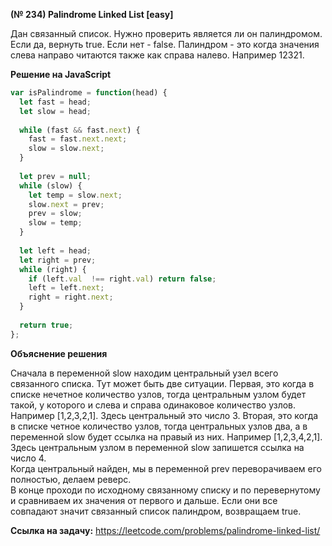 **(№ 234) Palindrome Linked List [easy]**

Дан связанный список. Нужно проверить является ли он палиндромом. Если да, вернуть true. Если нет - false.
Палиндром - это когда значения слева направо читаются также как справа налево. Например 12321.

**Решение на JavaScript**

```javascript
var isPalindrome = function(head) {
  let fast = head;
  let slow = head;
  
  while (fast && fast.next) {
    fast = fast.next.next;
    slow = slow.next;
  }
  
  let prev = null;
  while (slow) {
    let temp = slow.next;
    slow.next = prev;
    prev = slow;
    slow = temp;
  }
  
  let left = head;
  let right = prev;
  while (right) {
    if (left.val  !== right.val) return false;
    left = left.next;
    right = right.next;
  }
  
  return true;
};
```

**Объяснение решения**

Сначала в переменной slow находим центральный узел всего связанного списка. Тут может быть две ситуации. Первая, это когда в списке нечетное количество узлов, тогда центральным узлом будет такой, у которого и слева и справа одинаковое количество узлов. Например [1,2,3,2,1]. Здесь центральный это число 3. Вторая, это когда в списке четное количество узлов, тогда центральных узлов два, а в переменной slow будет ссылка на правый из них. Например [1,2,3,4,2,1]. Здесь центральным узлом в переменной slow запишется ссылка на число 4.  
Когда центральный найден, мы в переменной prev переворачиваем его полностью, делаем реверс.  
В конце проходи по исходному связанному списку и по перевернутому и сравниваем их значения от первого и дальше. Если они все совпадают значит связанный список палиндром, возвращаем true.

**Ссылка на задачу:** https://leetcode.com/problems/palindrome-linked-list/